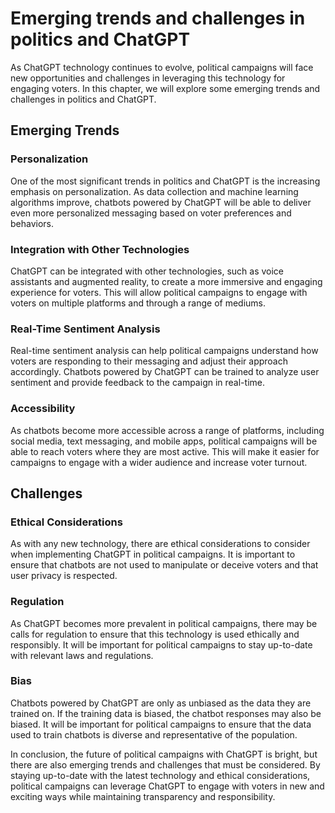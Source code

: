 Emerging trends and challenges in politics and ChatGPT
=============================================================================================================

As ChatGPT technology continues to evolve, political campaigns will face new opportunities and challenges in leveraging this technology for engaging voters. In this chapter, we will explore some emerging trends and challenges in politics and ChatGPT.

Emerging Trends
---------------

### Personalization

One of the most significant trends in politics and ChatGPT is the increasing emphasis on personalization. As data collection and machine learning algorithms improve, chatbots powered by ChatGPT will be able to deliver even more personalized messaging based on voter preferences and behaviors.

### Integration with Other Technologies

ChatGPT can be integrated with other technologies, such as voice assistants and augmented reality, to create a more immersive and engaging experience for voters. This will allow political campaigns to engage with voters on multiple platforms and through a range of mediums.

### Real-Time Sentiment Analysis

Real-time sentiment analysis can help political campaigns understand how voters are responding to their messaging and adjust their approach accordingly. Chatbots powered by ChatGPT can be trained to analyze user sentiment and provide feedback to the campaign in real-time.

### Accessibility

As chatbots become more accessible across a range of platforms, including social media, text messaging, and mobile apps, political campaigns will be able to reach voters where they are most active. This will make it easier for campaigns to engage with a wider audience and increase voter turnout.

Challenges
----------

### Ethical Considerations

As with any new technology, there are ethical considerations to consider when implementing ChatGPT in political campaigns. It is important to ensure that chatbots are not used to manipulate or deceive voters and that user privacy is respected.

### Regulation

As ChatGPT becomes more prevalent in political campaigns, there may be calls for regulation to ensure that this technology is used ethically and responsibly. It will be important for political campaigns to stay up-to-date with relevant laws and regulations.

### Bias

Chatbots powered by ChatGPT are only as unbiased as the data they are trained on. If the training data is biased, the chatbot responses may also be biased. It will be important for political campaigns to ensure that the data used to train chatbots is diverse and representative of the population.

In conclusion, the future of political campaigns with ChatGPT is bright, but there are also emerging trends and challenges that must be considered. By staying up-to-date with the latest technology and ethical considerations, political campaigns can leverage ChatGPT to engage with voters in new and exciting ways while maintaining transparency and responsibility.
